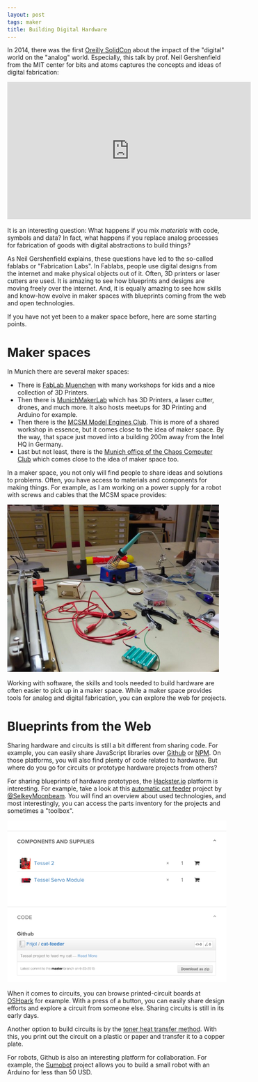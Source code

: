 ```yaml
---
layout: post
tags: maker
title: Building Digital Hardware
---
```

In 2014, there was the first [Oreilly SolidCon](http://conferences.oreilly.com/solid/solid2014) about the impact of the "digital" world on the "analog" world. Especially, this talk by prof. Neil Gershenfield from the MIT center for bits and atoms captures the concepts and ideas of digital fabrication:

<iframe width="560" height="315" src="https://www.youtube.com/embed/L0RDrSKenGo" frameborder="0" allowfullscreen></iframe>

It is an interesting question: What happens if you mix _materials_ with code, symbols and data? In fact, what happens if you replace analog processes for fabrication of goods with digital abstractions to build things? 

As Neil Gershenfield explains, these questions have led to the so-called fablabs or "Fabrication Labs". In Fablabs, people use digital designs from the internet and make physical objects out of it. Often, 3D printers or laser cutters are used. It is amazing to see how blueprints and designs are moving freely over the internet. And, it is equally amazing to see how skills and know-how evolve in maker spaces with blueprints coming from the web and open technologies.

If you have not yet been to a maker space before, here are some starting points.

# Maker spaces

In Munich there are several maker spaces: 

* There is [FabLab Muenchen](http://www.fablab-muenchen.de/) with many workshops for kids and a nice collection of 3D Printers. 
* Then there is [MunichMakerLab](https://munichmakerlab.de/) which has 3D Printers, a laser cutter, drones, and much more. It also hosts meetups for 3D Printing and Arduino for example.
* Then there is the [MCSM Model Engines Club](http://hackaday.com/2014/11/17/because-you-cant-go-to-germany-without-seeing-model-trains/). This is more of a shared workshop in essence, but it comes close to the idea of maker space. By the way, that space just moved into a building 200m away from the Intel HQ in Germany. 
* Last but not least, there is the [Munich office of the Chaos Computer Club](http://wiki.muc.ccc.de/mww:start) which comes close to the idea of maker space too.

In a maker space, you not only will find people to share ideas and solutions to problems. Often, you have access to materials and components for making things. For example, as I am working on a power supply for a robot with screws and cables that the MCSM space provides:

<img src="/static/images/maker_space.png" />

Working with software, the skills and tools needed to build hardware are often easier to pick up in a maker space. 
While a maker space provides tools for analog and digital fabrication, you can explore the web for projects.

# Blueprints from the Web

Sharing hardware and circuits is still a bit different from sharing code. For example, you can easily share JavaScript libraries over [Github](http://github.com) or [NPM](http://npmjs.com). On those platforms, you will also find plenty of code related to hardware. But where do you go for circuits or prototype hardware projects from others?

For sharing blueprints of hardware prototypes, the [Hackster.io](http://hackster.io) platform is interesting. For example, take a look at this [automatic cat feeder](https://www.hackster.io/ifoundthemeaningoflife/texting-automatic-cat-feeder-internet-o-tron-20076e) project by [@SelkeyMoonbeam](https://twitter.com/SelkeyMoonbeam). You will find an overview about used technologies, and most interestingly, you can access the parts inventory for the projects and sometimes a "toolbox".

<img src="/static/images/supplies_hackster.png" />

When it comes to circuits, you can browse printed-circuit boards at [OSHpark](https://oshpark.com/shared_projects) for example. With a press of a button, you can easily share design efforts and explore a circuit from someone else. Sharing circuits is still in its early days. 

Another option to build circuits is by the [toner heat transfer method](https://youtu.be/ZY9W-NIHMLA). With this, you print out the circuit on a plastic or paper and transfer it to a copper plate.

For robots, Github is also an interesting platform for collaboration. For example, the [Sumobot](https://github.com/makenai/sumobot-jr) project allows you to build a small robot with an Arduino for less than 50 USD.

